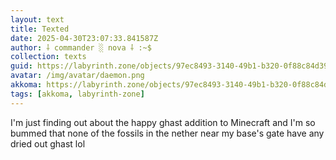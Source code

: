 ```yaml
---
layout: text
title: Texted
date: 2025-04-30T23:07:33.841587Z
author: ⸸ commander ░ nova ⸸ :~$
collection: texts
guid: https://labyrinth.zone/objects/97ec8493-3140-49b1-b320-0f88c84d3924
avatar: /img/avatar/daemon.png
akkoma: https://labyrinth.zone/objects/97ec8493-3140-49b1-b320-0f88c84d3924
tags: [akkoma, labyrinth-zone]
---
```


<p>I'm just finding out about the happy ghast addition to Minecraft and I'm so bummed that none of the fossils in the nether near my base's gate have any dried out ghast lol</p>